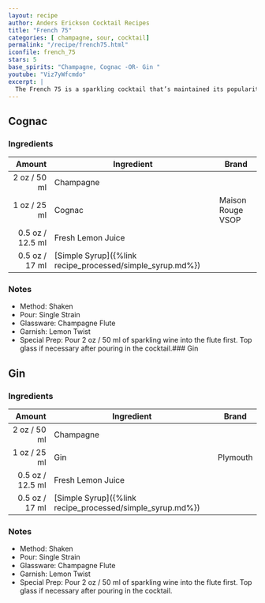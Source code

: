 ```yaml
---
layout: recipe
author: Anders Erickson Cocktail Recipes
title: "French 75"
categories: [ champagne, sour, cocktail]
permalink: "/recipe/french75.html"
iconfile: french_75
stars: 5
base_spirits: "Champagne, Cognac -OR- Gin "
youtube: "Viz7yWfcmdo"
excerpt: |
  The French 75 is a sparkling cocktail that’s maintained its popularity for nearly a century. An effervescent twist on the Gin Sour, its simple to make and perfect to drink anytime.
---
```


<div class="subrecipe" markdown="1">

## Cognac

### Ingredients

| Amount | Ingredient                                      | Brand             |
| -----: | ----------------------------------------------- | ----------------- |
|   2 oz / 50 ml | Champagne                                       |
|   1 oz / 25 ml | Cognac                                          | Maison Rouge VSOP |
| 0.5 oz / 12.5 ml | Fresh Lemon Juice                               |
| 0.5 oz / 17 ml | [Simple Syrup]({%link recipe_processed/simple_syrup.md%}) |

### Notes

- Method: Shaken
- Pour: Single Strain
- Glassware: Champagne Flute
- Garnish: Lemon Twist
- Special Prep: Pour 2 oz / 50 ml of sparkling wine into the flute first. Top glass if necessary after pouring in the cocktail.### Gin

</div>
<div class="subrecipe" markdown="1">

## Gin

### Ingredients

| Amount | Ingredient                                      | Brand    |
| -----: | ----------------------------------------------- | -------- |
|   2 oz / 50 ml | Champagne                                       |
|   1 oz / 25 ml | Gin                                             | Plymouth |
| 0.5 oz / 12.5 ml | Fresh Lemon Juice                               |
| 0.5 oz / 17 ml | [Simple Syrup]({%link recipe_processed/simple_syrup.md%}) |

### Notes

- Method: Shaken
- Pour: Single Strain
- Glassware: Champagne Flute
- Garnish: Lemon Twist
- Special Prep: Pour 2 oz / 50 ml of sparkling wine into the flute first. Top glass if necessary after pouring in the cocktail.

</div>
